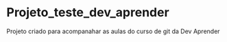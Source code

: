 # Projeto_teste_dev_aprender
Projeto criado para acompanahar as aulas do curso de git da Dev Aprender
